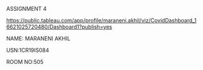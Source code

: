 ASSIGNMENT 4


https://public.tableau.com/app/profile/maraneni.akhil/viz/CovidDashboard_16621025720480/Dashboard1?publish=yes



NAME: MARANENI AKHIL


USN:1CR19IS084



ROOM NO:505
